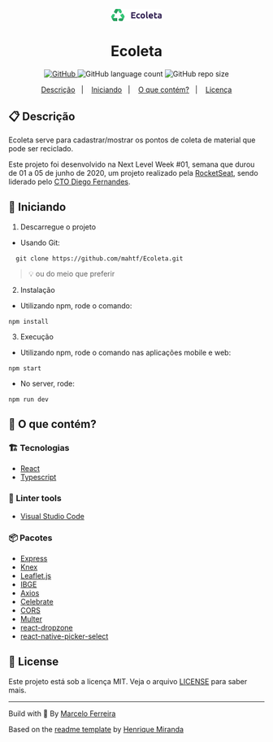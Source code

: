 <p align="center">
  <img alt="Icone Ecoleta" src="mobile/src/assets/logo.png" width="100"/>
</p> 
<h1 align="center">
Ecoleta
</h1>

<!-- Badges -->
<p align="center">

  <!-- License -->
  <a href="./LICENSE" alt="License: MIT">
    <img alt="GitHub" src="https://img.shields.io/github/license/mahtf/ecoleta?color=blue&label=License">
  </a>


  <img alt="GitHub language count" src="https://img.shields.io/github/languages/count/mahtf/Ecoleta?color=blue">


  <!-- GitHub repo size -->
  <img alt="GitHub repo size" src="https://img.shields.io/github/repo-size/mahtf/Ecoleta">

</p>

<!-- summary -->
<p align="center">
  <a href="#clipboard-descrição">Descrição</a>&nbsp;&nbsp;&nbsp;|&nbsp;&nbsp;&nbsp;
  <a href="#rocket-iniciando">Iniciando</a>&nbsp;&nbsp;&nbsp;|&nbsp;&nbsp;&nbsp;
  <a href="#-o-que-contém">O que contém?</a>&nbsp;&nbsp;&nbsp;|&nbsp;&nbsp;&nbsp;
  <a href="#memo-license">Licença</a>
</p>

## :clipboard: Descrição

 Ecoleta serve para cadastrar/mostrar os pontos de coleta de material que pode ser reciclado.

 Este projeto foi desenvolvido na Next Level Week #01, semana que durou de 01 a 05 de junho de 2020, um projeto realizado pela [RocketSeat](http://rocketseat.com.br/), sendo liderado pelo [CTO Diego Fernandes](https://github.com/diego3g).

## :rocket: Iniciando

1. Descarregue o projeto

  - Usando Git:
```shell
  git clone https://github.com/mahtf/Ecoleta.git
```
  > :bulb: ou do meio que preferir

2. Instalação

 - Utilizando npm, rode o comando: 
 ```shell
 npm install 
 ```

3. Execução
  - Utilizando npm, rode o comando nas aplicações mobile e web: 
  ```shel
  npm start 
  ```
  - No server, rode: 
  ```shell
  npm run dev
  ```

## 🧐 O que contém?

### :building_construction: Tecnologias

- [React](https://github.com/facebook/react)
- [Typescript](https://github.com/microsoft/TypeScript)
  
### :lipstick: Linter tools

- [Visual Studio Code](https://code.visualstudio.com/)

### :package: Pacotes

- [Express](https://github.com/expressjs/express)
- [Knex](http://knexjs.org/)
- [Leaflet.js](https://leafletjs.com/)
- [IBGE](https://servicodados.ibge.gov.br/api/docs/localidades?versao=1)
- [Axios](https://github.com/axios/axios)
- [Celebrate](https://github.com/arb/celebrate)
- [CORS](https://github.com/expressjs/cors)
- [Multer](https://github.com/expressjs/multer)
- [react-dropzone](https://github.com/react-dropzone/react-dropzone)
- [react-native-picker-select](https://github.com/lawnstarter/react-native-picker-select)

## :memo: License

Este projeto está sob a licença MIT. Veja o arquivo [LICENSE](LICENSE) para saber mais.

---

Build with 💙 By [Marcelo Ferreira](https://www.linkedin.com/in/mahtf/)

Based on the [readme template](https://gist.github.com/henry-ns/a00234378353d9ca43e1bfe043202192) by [Henrique Miranda](http://thehenry.dev/)